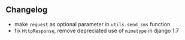 ## Changelog

- make `request` as optional parameter in `utils.send_sms` function
- fix `HttpResponse`, remove depreciated use of `mimetype` in django 1.7
